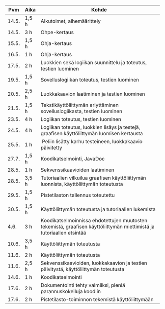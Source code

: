 |Pvm   | Aika   | Kohde		|
|------|--------|---------------|
|14.5. | 1,5 h | Alkutoimet, aihemäärittely |
|14.5. | 3 h   | Ohpe-kertaus |
|15.5. | 1,5 h | Ohja-kertaus |
|16.5. | 1 h   | Ohja-kertaus |
|17.5. | 2 h   | Luokkien sekä logiikan suunnittelu ja toteutus, testien luominen |
|19.5. | 1,5 h | Sovelluslogiikan toteutus, testien luominen |
|20.5. | 2,5 h | Luokkakaavion laatiminen ja testien luominen |
|21.5. | 1,5 h | Tekstikäyttöliittymän eriyttäminen sovelluslogiikasta, testien luominen |
|23.5. | 4 h   | Logiikan toteutus, testien luominen |
|24.5. | 4 h   | Logiikan toteutus, luokkien lisäys ja testejä, graafisen käyttöliittymän luomisen kertausta |
|25.5. | 1 h   | Peliin lisätty karhu testeineen, luokkakaavio päivitetty |
|27.7. | 1,5 h | Koodikatselmointi, JavaDoc |
|28.5. | 1 h   | Sekvenssikaavioiden laatiminen |
|28.5. | 3,5 h | Tutoriaalien vilkuilua graafisen käyttöliittymän luonnista, käyttöliittymän toteutusta |
|29.5. | 1,5 h | Pistetilaston tallennus toteutettu |
|30.5. | 1,5 h | Käyttöliittymän toteutusta ja tutoriaalien lukemista |
|4.6.  | 3 h   | Koodikatselmoinnissa ehdotettujen muutosten tekemistä, graafisen käyttöliittymän miettimistä ja tutoriaalien etsintää |
|10.6. | 3,5 h | Käyttöliittymän toteutusta |
|11.6. | 2 h   | Käyttöliittymän toteutusta |
|11.6. | 2,5 h | Sekvenssikaavioiden, luokkakaavion ja testien päivitystä,  käyttöliittymän toteutusta |
|14.6. | 1 h   | Koodikatselmointi |
|17.6. | 2 h   | Dokumentointi tehty valmiiksi, pieniä parannuskokeiluja koodiin |
|17.6. | 2 h   | Pistetilasto-toiminnon tekemistä käyttöliittymään |

